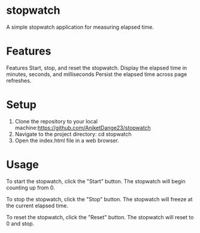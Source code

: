 # stopwatch
A simple stopwatch application for measuring elapsed time.
# Features 
Features
Start, stop, and reset the stopwatch.
Display the elapsed time in minutes, seconds, and milliseconds
Persist the elapsed time across page refreshes.
# Setup
1. Clone the repository to your local machine:https://github.com/AniketDange23/stopwatch
2. Navigate to the project directory: cd stopwatch 
3. Open the index.html file in a web browser.
# Usage 
To start the stopwatch, click the "Start" button. The stopwatch will begin counting up from 0.

To stop the stopwatch, click the "Stop" button. The stopwatch will freeze at the current elapsed time.

To reset the stopwatch, click the "Reset" button. The stopwatch will reset to 0 and stop.


